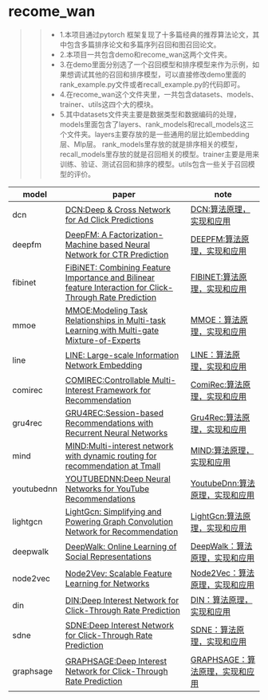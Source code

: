 # recome_wan
>> * 1.本项目通过pytorch 框架复现了十多篇经典的推荐算法论文，其中包含多篇排序论文和多篇序列召回和图召回论文。<br>
>> * 2.本项目一共包含demo和recome_wan这两个文件夹。<br>
>> * 3.在demo里面分别选了一个召回模型和排序模型来作为示例，如果想调试其他的召回和排序模型，可以直接修改demo里面的rank_example.py文件或者recall_example.py的代码即可。<br>
>> * 4.在recome_wan这个文件夹里，一共包含datasets、models、trainer、utils这四个大的模块。<br> 
>> * 5.其中datasets文件夹主要是数据类型和数据编码的处理，models里面包含了layers、rank_models和recall_models这三个文件夹。layers主要存放的是一些通用的层比如embedding层、Mlp层。
> rank_models里存放的就是排序相关的模型，recall_models里存放的就是召回相关的模型。trainer主要是用来训练、验证、测试召回和排序的模型。utils包含一些关于召回模型的评价。


| model                         | paper                       | note                               |
| -------------| ------------- | ------------ |
| dcn   | [DCN:Deep & Cross Network for Ad Click Predictions](https://arxiv.org/abs/1708.05123)  | [DCN:算法原理，实现和应用](https://www.jianshu.com/p/262c63741c21)   |
| deepfm   | [DeepFM: A Factorization-Machine based Neural Network for CTR Prediction](https://www.ijcai.org/proceedings/2017/0239.pdf)   | [DEEPFM:算法原理，实现和应用](https://zhuanlan.zhihu.com/p/361451464)   |
| fibinet  |[FiBiNET: Combining Feature Importance and Bilinear feature Interaction for Click-Through Rate Prediction](https://arxiv.org/pdf/1905.09433.pdf)  | [FIBINET:算法原理，实现和应用](https://www.jianshu.com/p/ec00c5a4eaef)  |
| mmoe  | [MMOE:Modeling Task Relationships in Multi-task Learning with Multi-gate Mixture-of-Experts](https://dl.acm.org/doi/abs/10.1145/3219819.3220007) | [MMOE：算法原理，实现和应用](https://blog.csdn.net/hero_myself/article/details/128400010)|
| line   | [LINE: Large-scale Information Network Embedding](https://arxiv.org/pdf/1503.03578.pdf)   | [LINE：算法原理，实现和应用](https://blog.csdn.net/hero_myself/article/details/107169347)   |
| comirec   | [COMIREC:Controllable Multi-Interest Framework for Recommendation](https://arxiv.org/pdf/2005.09347.pdf)   | [ComiRec:算法原理，实现和应用](https://zhuanlan.zhihu.com/p/336604013)  |
| gru4rec  | [GRU4REC:Session-based Recommendations with Recurrent Neural Networks](https://arxiv.org/abs/1511.06939) | [Gru4Rec:算法原理，实现和应用](https://zhuanlan.zhihu.com/p/334882953)    |
| mind  | [MIND:Multi-interest network with dynamic routing for recommendation at Tmall](https://arxiv.org/pdf/1904.08030.pdf) | [MIND:算法原理，实现和应用](https://zhuanlan.zhihu.com/p/466543697)  |
| youtubednn   | [YOUTUBEDNN:Deep Neural Networks for YouTube Recommendations](https://www.researchgate.net/publication/307573656_Deep_Neural_Networks_for_YouTube_Recommendations)  | [YoutubeDnn:算法原理，实现和应用](https://zhuanlan.zhihu.com/p/580051042)  |
| lightgcn  | [LightGcn: Simplifying and Powering Graph Convolution Network for Recommendation](https://arxiv.org/abs/2002.02126)   | [LightGcn:算法原理，实现和应用](https://blog.csdn.net/qq_46006468/article/details/126060701) |
| deepwalk  | [DeepWalk: Online Learning of Social Representations](http://www.perozzi.net/publications/14_kdd_deepwalk.pdf)   | [DeepWalk：算法原理，实现和应用](https://zhuanlan.zhihu.com/p/56380812)  |
| node2vec  | [Node2Vev: Scalable Feature Learning for Networks](https://www.kdd.org/kdd2016/papers/files/rfp0218-groverA.pdf)   | [Node2Vec：算法原理，实现和应用](https://zhuanlan.zhihu.com/p/56542707)   |
| din  | [DIN:Deep Interest Network for Click-Through Rate Prediction](https://arxiv.org/abs/1706.06978)   | [DIN：算法原理，实现和应用](https://zhuanlan.zhihu.com/p/462998394)   |    
| sdne  | [SDNE:Deep Interest Network for Click-Through Rate Prediction](https://arxiv.org/abs/1706.06978)   | [SDNE：算法原理，实现和应用](https://zhuanlan.zhihu.com/p/462998394)   |    
|graphsage  | [GRAPHSAGE:Deep Interest Network for Click-Through Rate Prediction](https://arxiv.org/abs/1706.06978)   | [GRAPHSAGE：算法原理，实现和应用](https://zhuanlan.zhihu.com/p/462998394)   |    
